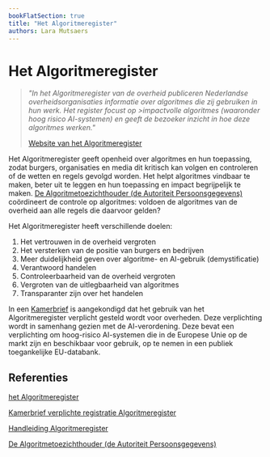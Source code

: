 ```yaml
---
bookFlatSection: true
title: "Het Algoritmeregister"
authors: Lara Mutsaers
---
```


# Het Algoritmeregister

>_"In het Algoritmeregister van de overheid publiceren Nederlandse overheidsorganisaties informatie over algoritmes die zij gebruiken in hun werk. Het register focust op >impactvolle algoritmes (waaronder hoog risico AI-systemen) en geeft de bezoeker inzicht in hoe deze algoritmes werken."_
>
> [Website van het Algoritmeregister](https://algoritmes.overheid.nl/nl/algoritme)

Het Algoritmeregister geeft openheid over algoritmes en hun toepassing, zodat burgers, organisaties en media dit kritisch kan volgen en controleren of de wetten en regels gevolgd worden. Het helpt algoritmes vindbaar te maken, beter uit te leggen en hun toepassing en impact begrijpelijk te maken. [De Algoritmetoezichthouder (de Autoriteit Persoonsgegevens)](https://www.autoriteitpersoonsgegevens.nl/themas/algoritmes-ai/coordinatie-toezicht-algoritmes-ai) coördineert de controle op algoritmes: voldoen de algoritmes van de overheid aan alle regels die daarvoor gelden?

Het Algoritmeregister heeft verschillende doelen:
1.	Het vertrouwen in de overheid vergroten
2.	Het versterken van de positie van burgers en bedrijven
3.	Meer duidelijkheid geven over algoritme- en AI-gebruik (demystificatie)
4.	Verantwoord handelen
5.	Controleerbaarheid van de overheid vergroten
6.	Vergroten van de uitlegbaarheid van algoritmes
7.	Transparanter zijn over het handelen
   
In een [Kamerbrief](https://open.overheid.nl/documenten/ronl-391fc340bc62f9c0b60f7408f9d780aa6be5168e/pdf) is aangekondigd dat het gebruik van het Algoritmeregister verplicht gesteld wordt voor overheden. Deze verplichting wordt in samenhang gezien met de AI-verordening. Deze bevat een verplichting om hoog-risico AI-systemen die in de Europese Unie op de markt zijn en beschikbaar voor gebruik, op te nemen in een publiek toegankelijke EU-databank.  

## Referenties

[het Algoritmeregister](https://algoritmes.overheid.nl/)

[Kamerbrief verplichte registratie Algoritmeregister](https://open.overheid.nl/documenten/ronl-391fc340bc62f9c0b60f7408f9d780aa6be5168e/pdf)

[Handleiding Algoritmeregister](https://algoritmes.pleio.nl/wiki/view/828fc5d8-8bbb-4b85-ac37-ea5f30f4055f/handige-hulpmiddelen-algoritmeregister)

[De Algoritmetoezichthouder (de Autoriteit Persoonsgegevens)](https://www.autoriteitpersoonsgegevens.nl/themas/algoritmes-ai/coordinatie-toezicht-algoritmes-ai)
